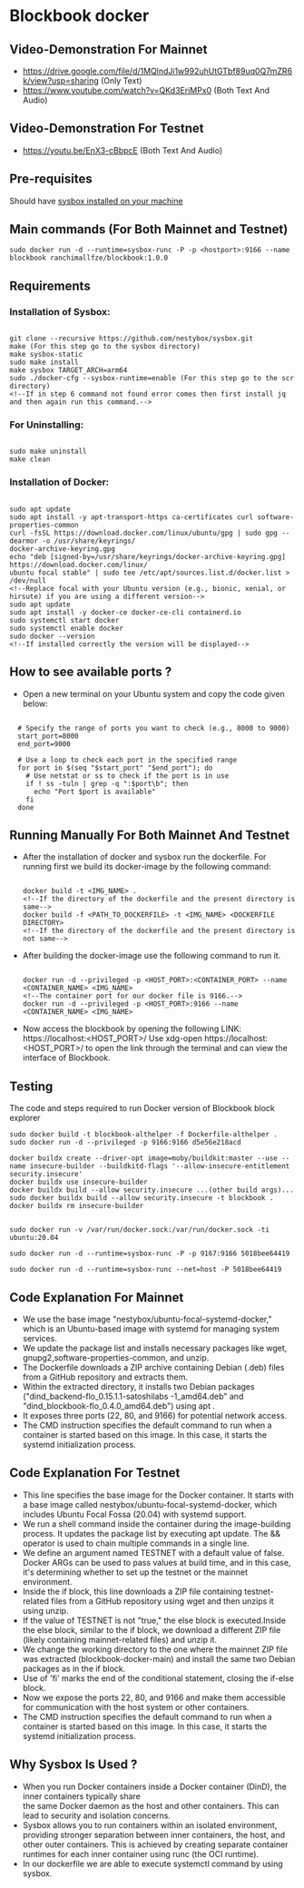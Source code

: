 # Blockbook docker


## Video-Demonstration For Mainnet
+ https://drive.google.com/file/d/1MQlndJi1w992uhUtGTbf89uq0Q7mZR6k/view?usp=sharing (Only Text)
+ https://www.youtube.com/watch?v=QKd3EriMPx0 (Both Text And Audio)

## Video-Demonstration For Testnet
+ https://youtu.be/EnX3-cBbpcE (Both Text And Audio)

## Pre-requisites
Should have [sysbox installed on your machine](https://github.com/nestybox/sysbox/blob/master/docs/developers-guide/build.md)

## Main commands (For Both Mainnet and Testnet)
```
sudo docker run -d --runtime=sysbox-runc -P -p <hostport>:9166 --name blockbook ranchimallfze/blockbook:1.0.0
```

## Requirements

### Installation of Sysbox:
```

git clone --recursive https://github.com/nestybox/sysbox.git
make (For this step go to the sysbox directory)
make sysbox-static
sudo make install
make sysbox TARGET_ARCH=arm64
sudo ./docker-cfg --sysbox-runtime=enable (For this step go to the scr directory)
<!--If in step 6 command not found error comes then first install jq and then again run this command.-->

 ```

### For Uninstalling:
```

sudo make uninstall
make clean

 ```

### Installation of Docker:
```

sudo apt update
sudo apt install -y apt-transport-https ca-certificates curl software-properties-common
curl -fsSL https://download.docker.com/linux/ubuntu/gpg | sudo gpg --dearmor -o /usr/share/keyrings/   
docker-archive-keyring.gpg
echo "deb [signed-by=/usr/share/keyrings/docker-archive-keyring.gpg] https://download.docker.com/linux/
ubuntu focal stable" | sudo tee /etc/apt/sources.list.d/docker.list > /dev/null 
<!--Replace focal with your Ubuntu version (e.g., bionic, xenial, or hirsute) if you are using a different version-->
sudo apt update
sudo apt install -y docker-ce docker-ce-cli containerd.io
sudo systemctl start docker
sudo systemctl enable docker
sudo docker --version 
<!--If installed correctly the version will be displayed-->

```

## How to see available ports ?

+  Open a new terminal on your Ubuntu system and copy the code given below:
``` 

  # Specify the range of ports you want to check (e.g., 8000 to 9000)
  start_port=8000
  end_port=9000

  # Use a loop to check each port in the specified range
  for port in $(seq "$start_port" "$end_port"); do
    # Use netstat or ss to check if the port is in use
    if ! ss -tuln | grep -q ":$port\b"; then
      echo "Port $port is available"
    fi
  done

  ```



## Running Manually For Both Mainnet And Testnet

+  After the installation of docker and sysbox run the dockerfile.
   For running first we build its docker-image by the following command:

   ```

   docker build -t <IMG_NAME> .   
   <!--If the directory of the dockerfile and the present directory is same-->
   docker build -f <PATH_TO_DOCKERFILE> -t <IMG_NAME> <DOCKERFILE DIRECTORY> 
   <!--If the directory of the dockerfile and the present directory is not same-->

   ```
        
+  After building the docker-image use the following command to run it.
   ```

   docker run -d --privileged -p <HOST_PORT>:<CONTAINER_PORT> --name <CONTAINER_NAME> <IMG_NAME>
   <!--The container port for our docker file is 9166.-->
   docker run -d --privileged -p <HOST_PORT>:9166 --name <CONTAINER_NAME> <IMG_NAME>

   ```

+  Now access the blockbook by opening the following LINK: https://localhost:<HOST_PORT>/
   Use xdg-open https://localhost:<HOST_PORT>/ to open the link through the terminal and can view the interface of Blockbook.


## Testing  

The code and steps required to run Docker version of Blockbook block explorer

```
sudo docker build -t blockbook-althelper -f Dockerfile-althelper .
sudo docker run -d --privileged -p 9166:9166 d5e56e218acd
```

```
docker buildx create --driver-opt image=moby/buildkit:master --use --name insecure-builder --buildkitd-flags '--allow-insecure-entitlement security.insecure'
docker buildx use insecure-builder
docker buildx build --allow security.insecure ...(other build args)...
sudo docker buildx build --allow security.insecure -t blockbook .
docker buildx rm insecure-builder


sudo docker run -v /var/run/docker.sock:/var/run/docker.sock -ti ubuntu:20.04
```

```
sudo docker run -d --runtime=sysbox-runc -P -p 9167:9166 5018bee64419

sudo docker run -d --runtime=sysbox-runc --net=host -P 5018bee64419
```

 ## Code Explanation For Mainnet

 + We use the base image "nestybox/ubuntu-focal-systemd-docker," which is an Ubuntu-based image with 
   systemd for managing system services.
 + We update the package list and installs necessary packages like wget, gnupg2,software-properties-common, 
   and unzip.
 + The Dockerfile downloads a ZIP archive containing Debian (.deb) files from a GitHub repository and
   extracts them.
 + Within the extracted directory, it installs two Debian packages ("dind_backend-flo_0.15.1.1-satoshilabs 
   -1_amd64.deb" and "dind_blockbook-flo_0.4.0_amd64.deb") using apt .
 + It exposes three ports (22, 80, and 9166) for potential network access.
 + The CMD instruction specifies the default command to run when a container is started based on this 
   image. In this case, it starts the systemd initialization process.


 ## Code Explanation For Testnet

  + This line specifies the base image for the Docker container. It starts with a base image called nestybox/ubuntu-focal-systemd-docker, 
    which includes Ubuntu Focal Fossa (20.04) with systemd support.
  + We run a shell command inside the container during the image-building process. It updates the package list by executing apt 
    update. The && operator is used to chain multiple commands in a single line.
  + We define an argument named TESTNET with a default value of false. Docker ARGs can be used to pass values at build time, and 
    in this case, it's determining whether to set up the testnet or the mainnet environment.
  + Inside the if block, this line downloads a ZIP file containing testnet-related files from a GitHub repository using wget and 
    then unzips it using unzip.
  + If the value of TESTNET is not "true," the else block is executed.Inside the else block, similar to the if block, we download
    a different ZIP file (likely containing mainnet-related files) and unzip it.
  + We change the working directory to the one where the mainnet ZIP file was extracted (blockbook-docker-main) and install the 
    same two Debian packages as in the if block.
  + Use of 'fi' marks the end of the conditional statement, closing the if-else block.
  + Now we expose the ports 22, 80, and 9166 and make them accessible for communication with the host system or other containers.
  + The CMD instruction specifies the default command to run when a container is started based on this 
    image. In this case, it starts the systemd initialization process.



   ## Why Sysbox Is Used ?

 + When you run Docker containers inside a Docker container (DinD), the inner containers typically share    
   the same Docker daemon as the host and other containers. This can lead to security and isolation concerns.
 + Sysbox allows you to run containers within an isolated environment, providing stronger separation 
   between inner containers, the host, and other outer containers. This is achieved by creating separate container runtimes for each inner container using runc (the OCI runtime).      
 + In our dockerfile we are able to execute systemctl command by using sysbox.
